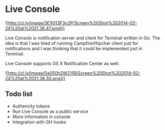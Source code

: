 # Live Console

![http://cl.ly/image/3E1l013F3y2P/Screen%20Shot%202014-02-24%20at%2021.36.47.png]()

Live Console is notification server and client for Terminal written in Go.
The idea is that I was tired of running Campfire/Hipchar client just for notifications and I was thinking that it could be implemented just in Terminal.

Live Console supports OS X Notification Center as well:

![http://cl.ly/image/0a050h2W211R/Screen%20Shot%202014-02-24%20at%2021.38.30.png]()

## Todo list

* Authencity tokens
* Run Live Console as a public service
* More information in console
* Integration with GH hooks

